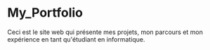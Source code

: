 # My_Portfolio

Ceci est le site web qui présente mes projets, mon parcours et mon expérience en tant qu'étudiant en informatique.